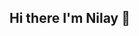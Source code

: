 ## Hi there I'm Nilay 👋

<!--
**Nilay-dmosss/Nilay-dmosss** is a ✨ _special_ ✨ repository because its `README.md` (this file) appears on your GitHub profile.

## About Me

I am a passionate developer with experience in various technologies. I would like to learn and contribute to open-source projects. 
My main aim is to working in this area and show my abilities

- 🔭 I’m currently working on Web developing and data warehouse,science.
- 🌱 I’m currently learning Python, C#, Javascript, Machine Learning,Middleware
- 👯 I’m looking to collaborate on compatible UX-based projects with high artificial intelligence and security levels.
- 🤔 I’m looking for supporter working places guide me and help me in this field.

## Skills

- **Languages:** Python, JavaScript, C++, Middleware, Java, SQL, CSS3
- **Frameworks:** React, Node.js, Django
- **Tools:** Git, Docker, VS Code 
- **Progmmes:** PowerBi, Figma, Trello, Jira, Weka, Ardunio, Macros, Adobe Ilustrator
 
 ## Projects

Here are a few projects I've worked on:

1. [Project]([link_to_project](https://github.com/Nilay-dmosss/travel-web-application/blob/main/README.md)
2. [Project]([link_to_project](https://github.com/Nilay-dmosss/jobportal)
3. [Project]https://github.com/Nilay-dmosss/image-text
4. [Project]https://github.com/Nilay-dmosss/moore-mearly-machines
5. [Project]https://github.com/Nilay-dmosss/Gauss-Newton
- 💬 Ask me about ...
- 📫 How to reach me:
## Connect with Me

- [LinkedIn](https://www.linkedin.com/in/nilay-demir%C3%B6z-b8143a17a/)
- [Email]()

- 😄 
- ⚡ 
-->
